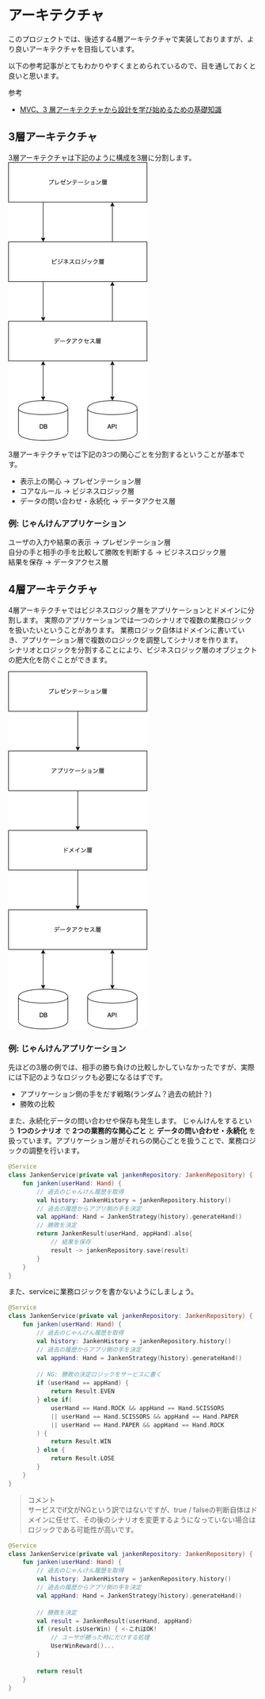 # アーキテクチャ

このプロジェクトでは、後述する4層アーキテクチャで実装しておりますが、より良いアーキテクチャを目指しています。

以下の参考記事がとてもわかりやすくまとめられているので、目を通しておくと良いと思います。

参考
* [MVC、3 層アーキテクチャから設計を学び始めるための基礎知識](https://qiita.com/os1ma/items/7a229585ebdd8b7d86c2)

## 3層アーキテクチャ
3層アーキテクチャは下記のように構成を3層に分割します。  
![](./images/3LayerArchitecture.png)

3層アーキテクチャでは下記の3つの関心ごとを分割するということが基本です。
* 表示上の関心 -> プレゼンテーション層
* コアなルール -> ビジネスロジック層
* データの問い合わせ・永続化 -> データアクセス層

### 例: じゃんけんアプリケーション  
ユーザの入力や結果の表示 -> プレゼンテーション層    
自分の手と相手の手を比較して勝敗を判断する -> ビジネスロジック層  
結果を保存 -> データアクセス層

## 4層アーキテクチャ
4層アーキテクチャではビジネスロジック層をアプリケーションとドメインに分割します。
実際のアプリケーションでは一つのシナリオで複数の業務ロジックを扱いたいということがあります。
業務ロジック自体はドメインに書いていき、アプリケーション層で複数のロジックを調整してシナリオを作ります。  
シナリオとロジックを分割することにより、ビジネスロジック層のオブジェクトの肥大化を防ぐことができます。

![](./images/4LayerArchitecture.png)

### 例: じゃんけんアプリケーション  
先ほどの3層の例では、相手の勝ち負けの比較しかしていなかったですが、実際には下記のようなロジックも必要になるはずです。
* アプリケーション側の手をだす戦略(ランダム？過去の統計？)
* 勝敗の比較

また、永続化データの問い合わせや保存も発生します。
じゃんけんをするという __1つのシナリオ__ で __2つの業務的な関心ごと__ と __データの問い合わせ・永続化__ を扱っています。アプリケーション層がそれらの関心ごとを扱うことで、業務ロジックの調整を行います。

```kotlin
@Service
class JankenService(private val jankenRepository: JankenRepository) {
    fun janken(userHand: Hand) {
        // 過去のじゃんけん履歴を取得
        val history: JankenHistory = jankenRepository.history()
        // 過去の履歴からアプリ側の手を決定
        val appHand: Hand = JankenStrategy(history).generateHand()
        // 勝敗を決定
        return JankenResult(userHand, appHand).also{
            // 結果を保存
            result -> jankenRepository.save(result)
        }  
    }
}
```

また、serviceに業務ロジックを書かないようにしましょう。
```kotlin
@Service
class JankenService(private val jankenRepository: JankenRepository) {
    fun janken(userHand: Hand) {
        // 過去のじゃんけん履歴を取得
        val history: JankenHistory = jankenRepository.history()
        // 過去の履歴からアプリ側の手を決定
        val appHand: Hand = JankenStrategy(history).generateHand()

        // NG: 勝敗の決定ロジックをサービスに書く
        if (userHand == appHand) {
            return Result.EVEN
        } else if(
            userHand == Hand.ROCK && appHand == Hand.SCISSORS
            || userHand == Hand.SCISSORS && appHand == Hand.PAPER
            || userHand == Hand.PAPER && appHand == Hand.ROCK
        ) {
            return Result.WIN
        } else {
            return Result.LOSE
        }
    }
}
```

> コメント  
サービスでif文がNGという訳ではないですが、true / falseの判断自体はドメインに任せて、その後のシナリオを変更するようになっていない場合はロジックである可能性が高いです。
```kotlin
@Service
class JankenService(private val jankenRepository: JankenRepository) {
    fun janken(userHand: Hand) {
        // 過去のじゃんけん履歴を取得
        val history: JankenHistory = jankenRepository.history()
        // 過去の履歴からアプリ側の手を決定
        val appHand: Hand = JankenStrategy(history).generateHand()

        // 勝敗を決定
        val result = JankenResult(userHand, appHand)
        if (result.isUserWin) { <-これはOK!        
            // ユーザが勝った時にだけする処理
            UserWinReward()...
        }

        return result
    }
}
```


